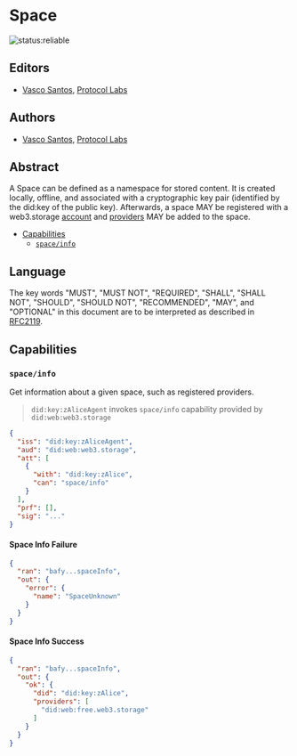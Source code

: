 # Space

![status:reliable](https://img.shields.io/badge/status-reliable-green.svg?style=flat-square)

## Editors

- [Vasco Santos], [Protocol Labs]

## Authors

- [Vasco Santos], [Protocol Labs]

## Abstract

A Space can be defined as a namespace for stored content. It is created locally, offline, and associated with a cryptographic key pair (identified by the did:key of the public key). Afterwards, a space MAY be registered with a web3.storage [account](./w3-account.md) and [providers](./w3-provider.md) MAY be added to the space.

- [Capabilities](#capabilities)
  - [`space/info`](#spaceinfo)

## Language

The key words "MUST", "MUST NOT", "REQUIRED", "SHALL", "SHALL NOT", "SHOULD", "SHOULD NOT", "RECOMMENDED", "MAY", and "OPTIONAL" in this document are to be interpreted as described in [RFC2119](https://datatracker.ietf.org/doc/html/rfc2119).

## Capabilities

### `space/info`

Get information about a given space, such as registered providers.

> `did:key:zAliceAgent` invokes `space/info` capability provided by `did:web:web3.storage`

```json
{
  "iss": "did:key:zAliceAgent",
  "aud": "did:web:web3.storage",
  "att": [
    {
      "with": "did:key:zAlice",
      "can": "space/info"
    }
  ],
  "prf": [],
  "sig": "..."
}
```

#### Space Info Failure

```json
{
  "ran": "bafy...spaceInfo",
  "out": {
    "error": {
      "name": "SpaceUnknown"
    }
  }
}
```

#### Space Info Success

```json
{
  "ran": "bafy...spaceInfo",
  "out": {
    "ok": {
      "did": "did:key:zAlice",
      "providers": [
        "did:web:free.web3.storage"
      ]
    }
  }
}
```

[Protocol Labs]: https://protocol.ai/
[Vasco Santos]: https://github.com/vasco-santos
